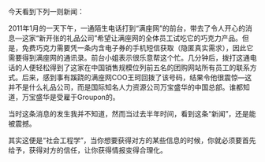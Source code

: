 今天看到下列一则新闻：

2011年1月的一天下午，一通陌生电话打到“满座网”的前台，带去了令人开心的消息—这家“新开张的礼品公司”希望让满座网的全体员工试吃它的巧克力产品。但是，免费巧克力需要凭一条内含电子券的手机短信获取（隐匿真实需求），因此它需要得到满座网的通讯录。前台小姐表示很乐意帮这个忙。几分钟后，拨打这通电话的人便轻松得到了这家在中国销售规模位列前五名的团购网站所有员工的联系方式。后来，感到事有蹊跷的满座网COO王珂回拨了该号码，结果令他很震惊—这并不是什么礼品公司，而是国际知名人力资源公司万宝盛华的中国总部。谁都知道，万宝盛华是受雇于Groupon的。

当时这条消息的发生我并不知道，然而当过去半年时间，看到这条“新闻”，还是能被震撼。

其实这便是“社会工程学”，当你想要获得对方的某些信息的时候，你就必须要首先给予，获得对方的信任，让你获得情报变得合理化。